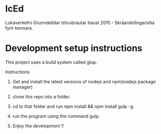# IcEd
Lokaverkefni Grunndeildar tölvubrautar haust 2015 - Skráardeilingarsíða fyrir kennara.

# Development setup instructions
This project uses a build system called glup.

Instructions
1. Get and install the latest versions of nodejs and npm(nodejs package manager)

2. clone this repo into a folder.

3. cd to that folder and run npm install && npm install gulp -g.

4. run the program using the command gulp.

5. Enjoy the development !!
